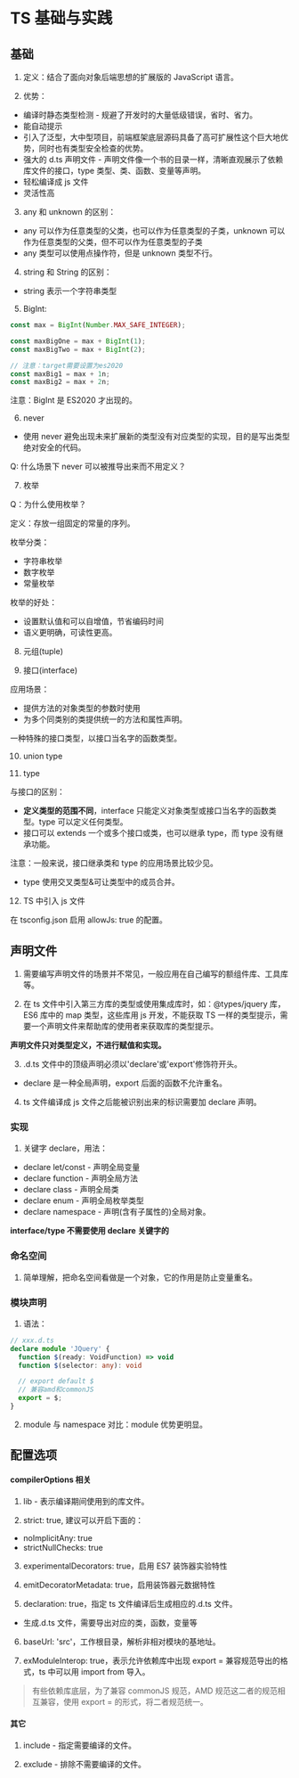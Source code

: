 # TS 基础与实践

## 基础

1. 定义：结合了面向对象后端思想的扩展版的 JavaScript 语言。

2. 优势：

- 编译时静态类型检测 - 规避了开发时的大量低级错误，省时、省力。
- 能自动提示
- 引入了泛型，大中型项目，前端框架底层源码具备了高可扩展性这个巨大地优势，同时也有类型安全检查的优势。
- 强大的 d.ts 声明文件 - 声明文件像一个书的目录一样，清晰直观展示了依赖库文件的接口，type 类型、类、函数、变量等声明。
- 轻松编译成 js 文件
- 灵活性高

3. any 和 unknown 的区别：

- any 可以作为任意类型的父类，也可以作为任意类型的子类，unknown 可以作为任意类型的父类，但不可以作为任意类型的子类
- any 类型可以使用点操作符，但是 unknown 类型不行。

4. string 和 String 的区别：

- string 表示一个字符串类型

5. BigInt:

```ts
const max = BigInt(Number.MAX_SAFE_INTEGER);

const maxBigOne = max + BigInt(1);
const maxBigTwo = max + BigInt(2);

// 注意：target需要设置为es2020
const maxBig1 = max + 1n;
const maxBig2 = max + 2n;
```

注意：BigInt 是 ES2020 才出现的。

6. never

- 使用 never 避免出现未来扩展新的类型没有对应类型的实现，目的是写出类型绝对安全的代码。

Q: 什么场景下 never 可以被推导出来而不用定义？

7. 枚举

Q：为什么使用枚举？

定义：存放一组固定的常量的序列。

枚举分类：

- 字符串枚举
- 数字枚举
- 常量枚举

枚举的好处：

- 设置默认值和可以自增值，节省编码时间
- 语义更明确，可读性更高。

8. 元组(tuple)

9. 接口(interface)

应用场景：

- 提供方法的对象类型的参数时使用
- 为多个同类别的类提供统一的方法和属性声明。

一种特殊的接口类型，以接口当名字的函数类型。

10. union type

11. type

与接口的区别：

- **定义类型的范围不同**，interface 只能定义对象类型或接口当名字的函数类型。type 可以定义任何类型。
- 接口可以 extends 一个或多个接口或类，也可以继承 type，而 type 没有继承功能。

注意：一般来说，接口继承类和 type 的应用场景比较少见。

- type 使用交叉类型&可让类型中的成员合并。

12. TS 中引入 js 文件

在 tsconfig.json 启用 allowJs: true 的配置。

## 声明文件

1. 需要编写声明文件的场景并不常见，一般应用在自己编写的额组件库、工具库等。

2. 在 ts 文件中引入第三方库的类型或使用集成库时，如：@types/jquery 库，ES6 库中的 map 类型，这些库用 js 开发，不能获取 TS 一样的类型提示，需要一个声明文件来帮助库的使用者来获取库的类型提示。

**声明文件只对类型定义，不进行赋值和实现。**

3. .d.ts 文件中的顶级声明必须以'declare'或'export'修饰符开头。

- declare 是一种全局声明，export 后面的函数不允许重名。

4. ts 文件编译成 js 文件之后能被识别出来的标识需要加 declare 声明。

### 实现

1. 关键字 declare，用法：

- declare let/const - 声明全局变量
- declare function - 声明全局方法
- declare class - 声明全局类
- declare enum - 声明全局枚举类型
- declare namespace - 声明(含有子属性的)全局对象。

**interface/type 不需要使用 declare 关键字的**

### 命名空间

1. 简单理解，把命名空间看做是一个对象，它的作用是防止变量重名。

### 模块声明

1. 语法：

```ts
// xxx.d.ts
declare module 'JQuery' {
  function $(ready: VoidFunction) => void
  function $(selector: any): void

  // export default $
  // 兼容amd和commonJS
  export = $;
}

```

2. module 与 namespace 对比：module 优势更明显。

## 配置选项

#### compilerOptions 相关

1. lib - 表示编译期间使用到的库文件。

2. strict: true, 建议可以开启下面的：

- noImplicitAny: true
- strictNullChecks: true

3. experimentalDecorators: true，启用 ES7 装饰器实验特性

4. emitDecoratorMetadata: true，启用装饰器元数据特性

5. declaration: true，指定 ts 文件编译后生成相应的.d.ts 文件。

- 生成.d.ts 文件，需要导出对应的类，函数，变量等

6. baseUrl: 'src'，工作根目录，解析非相对模块的基地址。

7. exModuleInterop: true，表示允许依赖库中出现 export = 兼容规范导出的格式，ts 中可以用 import from 导入。

> 有些依赖库底层，为了兼容 commonJS 规范，AMD 规范这二者的规范相互兼容，使用 export = 的形式，将二者规范统一。

#### 其它

1. include - 指定需要编译的文件。

2. exclude - 排除不需要编译的文件。
